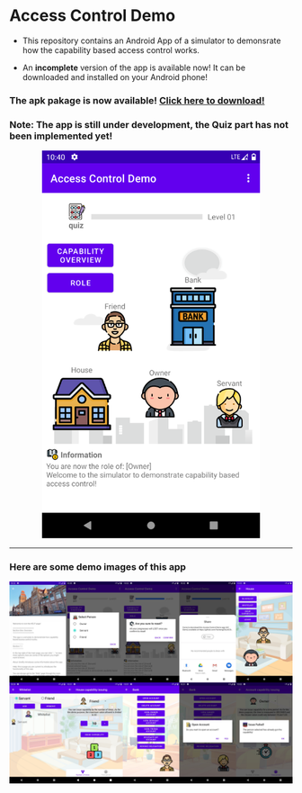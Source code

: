 # Access Control Demo

- This repository contains an Android App of a simulator to demonsrate how the capability based access control works.

- An __incomplete__ version of the app is available now! It can be downloaded and installed on your Android phone!

### The apk pakage is now available! [Click here to download!](https://github.com/YechengChu/ACDemo/raw/master/ACDemo.apk)

### Note: The app is still under development, the Quiz part has not been implemented yet!

<div align=center><img src="images/main_page.png" width="388" height="689"/></div>

---

### Here are some demo images of this app 

<div align=center><img src="images/demo_img.png"/></div>

